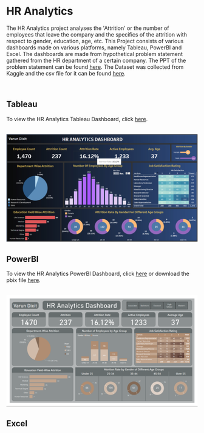<h1>HR Analytics</h1>
<p>The HR Analytics project analyses the 'Attrition' or the number of employees that leave the company and the specifics of the attrition with respect to gender, education, age, etc. This Project consists of various dashboards made on various platforms, namely Tableau, PowerBI and Excel. The dashboards are made from hypothetical problem statement gathered from the HR department of a certain company. The PPT of the problem statement can be found <a href='./Problem_Statement.pdf'>here</a>. The Dataset was collected from Kaggle and the csv file for it can be found <a href='./HR-Employee-Attrition_Dataset.csv'>here</a>.</p></br>
<h2>Tableau</h2>
<p>To view the HR Analytics Tableau Dashboard, click <a href='https://public.tableau.com/views/HRAnalytics_16882341820020/HRAnalyticsDashboard?:language=en-US&publish=yes&:display_count=n&:origin=viz_share_link'>here</a>.</p><br>
<img src='./Tableau.PNG'>
<h2>PowerBI</h2>
<p>To view the HR Analytics PowerBI Dashboard, click <a href='./HR_Analytics.pdf'>here</a> or download the pbix file <a href='./HR_Analytics.pbix'>here</a>.</p><br>
<img src='./PowerBI.PNG'>
<h2>Excel</h2>
<p></p><br>
<img>
